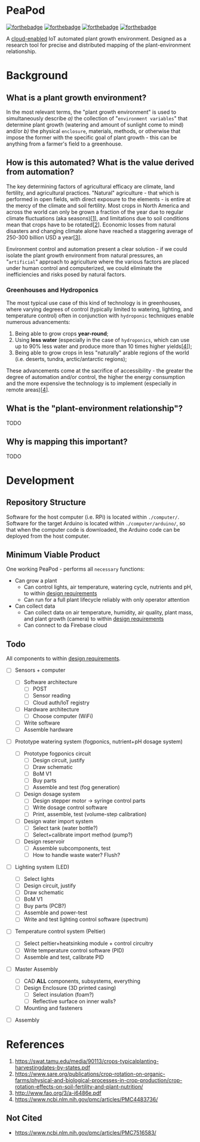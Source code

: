 # PeaPod

[![forthebadge](https://forthebadge.com/images/badges/made-with-crayons.svg)](https://forthebadge.com) [![forthebadge](https://forthebadge.com/images/badges/gluten-free.svg)](https://forthebadge.com) [![forthebadge](https://forthebadge.com/images/badges/open-source.svg)](https://forthebadge.com) [![forthebadge](https://forthebadge.com/images/badges/powered-by-coffee.svg)](https://forthebadge.com)

A [cloud-enabled](https://github.com/openformtech/cloudponics-app/) IoT automated plant growth environment. Designed as a research tool for precise and distributed mapping of the plant-environment relationship.

# Background

## What is a plant growth environment?

In the most relevant terms, the "plant growth environment" is used to simultaneously describe *a)* the collection of "`environment variables`" that determine plant growth (watering and amount of sunlight come to mind) and/or *b)* the physical `enclosure`, materials, methods, or otherwise that impose the former with the specific goal of plant growth - this can be anything from a farmer's field to a greenhouse.

## How is this automated? What is the value derived from automation?

The key determining factors of agricultural efficacy are climate, land fertility, and agricultural practices. "Natural" agriculture - that which is performed in open fields, with direct exposure to the elements - is entire at the mercy of the climate and soil fertility. Most crops in North America and across the world can only be grown a fraction of the year due to regular climate fluctuations (aka seasons)\[[1](#References)\], and limitations due to soil conditions mean that crops have to be rotated\[[2](#References)\]. Economic losses from natural disasters and changing climate alone have reached a staggering average of 250-300 billion USD a year\[[3](#References)\]. 

Environment control and automation present a clear solution - if we could isolate the plant growth environment from natural pressures, an "`artificial`" approach to agriculture where the various factors are placed under human control and computerized, we could eliminate the inefficiencies and risks posed by natural factors.

### Greenhouses and Hydroponics

The most typical use case of this kind of technology is in greenhouses, where varying degrees of control (typically limited to watering, lighting, and temperature control) often in conjunction with `hydroponic` techniques enable numerous advancements: 
1. Being able to grow crops **year-round**;
2. Using **less water** (especially in the case of `hydroponics`, which can use up to 90% less water and produce more than 10 times higher yields\[[4](#References)\]);
3. Being able to grow crops in less "naturally" arable regions of the world (i.e. deserts, tundra, arctic/antarctic regions);

These advancements come at the sacrifice of accessibility - the greater the degree of automation and/or control, the higher the energy consumption and the more expensive the technology is to implement (especially in remote areas)\[[4](#References)\].

## What is the "plant-environment relationship"? 

TODO

## Why is mapping this important?

TODO

<!-- Treating plants like a functional unit - map of "input vector" environment to "output vector" plant growth and expression. 

Applying repeatability - the basis of scientific research - to plant cultivation. Full control over all independent variables. -->

<!-- ## Features 

### Data Collection

Precision, realtime, ...

- Variables

### Precise Environment Control

Each **PeaPod** device is an `isolated` growth environment, capable of generating a spectrum of naturally ocurring - or artificially designed - environments. Everything is under your control:

- Light spectrum and intensity
- Leaf- and root-zone temperatures
- Watering rate and schedule
- Nutrient dosage and pH

This fine degree of control allows for deep insight into what ***exactly*** makes plants tick.

### Data Collection

Data collected is scientifically meaningful.

### Instantaneous Data Collection -->

# Development

## Repository Structure

Software for the host computer (i.e. RPi) is located within `./computer/`. Software for the target Arduino is located within `./computer/arduino/`, so that when the computer code is downloaded, the Arduino code can be deployed from the host computer.

## Minimum Viable Product

One working PeaPod - performs all `necessary` functions:

- Can grow a plant
  - Can control lights, air temperature, watering cycle, nutrients and pH, to within [design requirements](./docs/design/DesignBrief.md)
  - Can run for a full plant lifecycle reliably with only operator attention
- Can collect data
  - Can collect data on air temperature, humidity, air quality, plant mass, and plant growth (camera) to within [design requirements](./docs/design/DesignBrief.md)
  - Can connect to da Firebase cloud

## Todo

All components to within [design requirements](./docs/design/DesignBrief.md).

- [ ] Sensors + computer
  - [ ] Software architecture
    - [ ] POST
    - [ ] Sensor reading
    - [ ] Cloud auth/IoT registry
  - [ ] Hardware architecture
    - [ ] Choose computer (WiFi)
  - [ ] Write software
  - [ ] Assemble hardware
- [ ] Prototype watering system (fogponics, nutrient+pH dosage system)
  - [ ] Prototype fogponics circuit
    - [ ] Design circuit, justify
    - [ ] Draw schematic
    - [ ] BoM V1
    - [ ] Buy parts
    - [ ] Assemble and test (fog generation)
  - [ ] Design dosage system
    - [ ] Design stepper motor -> syringe control parts
    - [ ] Write dosage control software
    - [ ] Print, assemble, test (volume-step calibration)
  - [ ] Design water import system
    - [ ] Select tank (water bottle?)
    - [ ] Select+calibrate import method (pump?)
  - [ ] Design reservoir
    - [ ] Assemble subcomponents, test
    - [ ] How to handle waste water? Flush?
- [ ] Lighting system (LED)
  - [ ] Select lights
  - [ ] Design circuit, justify
  - [ ] Draw schematic
  - [ ] BoM V1
  - [ ] Buy parts (PCB?)
  - [ ] Assemble and power-test
  - [ ] Write and test lighting control software (spectrum)
- [ ] Temperature control system (Peltier)
  - [ ] Select peltier+heatsinking module + control circuitry
  - [ ] Write temperature control software (PID)
  - [ ] Assemble and test, calibrate PID
- [ ] Master Assembly
  - [ ] CAD **ALL** components, subsystems, everything
  - [ ] Design Enclosure (3D printed casing)
    - [ ] Select insulation (foam?)
    - [ ] Reflective surface on inner walls?
  - [ ] Mounting and fasteners
- [ ] Assembly


# References

1. https://swat.tamu.edu/media/90113/crops-typicalplanting-harvestingdates-by-states.pdf
2. https://www.sare.org/publications/crop-rotation-on-organic-farms/physical-and-biological-processes-in-crop-production/crop-rotation-effects-on-soil-fertility-and-plant-nutrition/
3. http://www.fao.org/3/a-i6486e.pdf
5. https://www.ncbi.nlm.nih.gov/pmc/articles/PMC4483736/

## Not Cited

- https://www.ncbi.nlm.nih.gov/pmc/articles/PMC7516583/